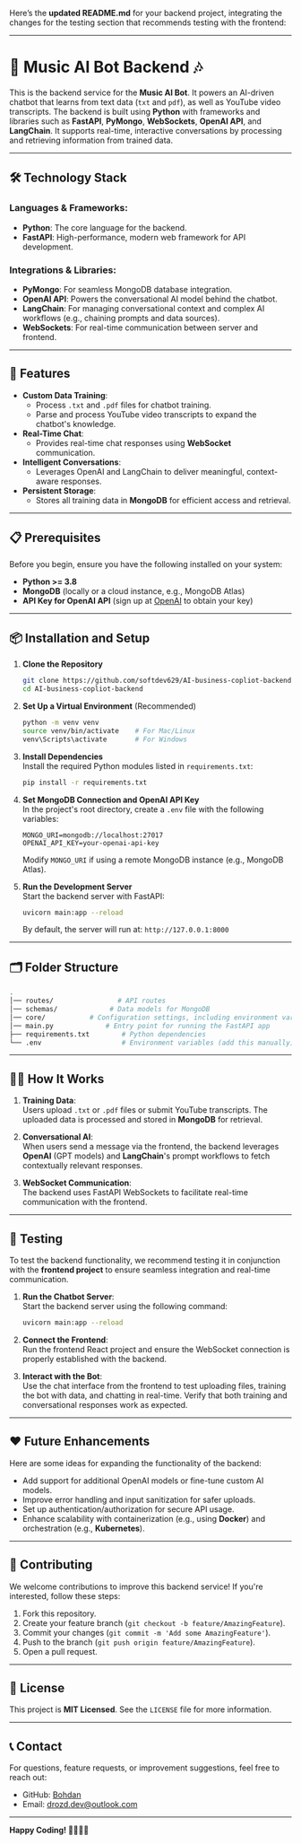 Here’s the **updated README.md** for your backend project, integrating the changes for the testing section that recommends testing with the frontend:

---

# 🎵 Music AI Bot Backend 🎶

This is the backend service for the **Music AI Bot**. It powers an AI-driven chatbot that learns from text data (`txt` and `pdf`), as well as YouTube video transcripts. The backend is built using **Python** with frameworks and libraries such as **FastAPI**, **PyMongo**, **WebSockets**, **OpenAI API**, and **LangChain**. It supports real-time, interactive conversations by processing and retrieving information from trained data.

---

## 🛠️ Technology Stack

### Languages & Frameworks:
- **Python**: The core language for the backend.
- **FastAPI**: High-performance, modern web framework for API development.

### Integrations & Libraries:
- **PyMongo**: For seamless MongoDB database integration.
- **OpenAI API**: Powers the conversational AI model behind the chatbot.
- **LangChain**: For managing conversational context and complex AI workflows (e.g., chaining prompts and data sources).
- **WebSockets**: For real-time communication between server and frontend.

---

## 🚀 Features

- **Custom Data Training**:
  - Process `.txt` and `.pdf` files for chatbot training.
  - Parse and process YouTube video transcripts to expand the chatbot's knowledge.
- **Real-Time Chat**:
  - Provides real-time chat responses using **WebSocket** communication.
- **Intelligent Conversations**:
  - Leverages OpenAI and LangChain to deliver meaningful, context-aware responses.
- **Persistent Storage**:
  - Stores all training data in **MongoDB** for efficient access and retrieval.

---

## 📋 Prerequisites

Before you begin, ensure you have the following installed on your system:

- **Python >= 3.8**
- **MongoDB** (locally or a cloud instance, e.g., MongoDB Atlas)
- **API Key for OpenAI API** (sign up at [OpenAI](https://openai.com/) to obtain your key)

---

## 📦 Installation and Setup

1. **Clone the Repository**  
   ```bash
   git clone https://github.com/softdev629/AI-business-copliot-backend.git
   cd AI-business-copliot-backend
   ```

2. **Set Up a Virtual Environment** (Recommended)  
   ```bash
   python -m venv venv
   source venv/bin/activate    # For Mac/Linux
   venv\Scripts\activate       # For Windows
   ```

3. **Install Dependencies**  
   Install the required Python modules listed in `requirements.txt`:  
   ```bash
   pip install -r requirements.txt
   ```

4. **Set MongoDB Connection and OpenAI API Key**  
   In the project's root directory, create a `.env` file with the following variables:  
   ```env
   MONGO_URI=mongodb://localhost:27017
   OPENAI_API_KEY=your-openai-api-key
   ```

   Modify `MONGO_URI` if using a remote MongoDB instance (e.g., MongoDB Atlas).

5. **Run the Development Server**  
   Start the backend server with FastAPI:  
   ```bash
   uvicorn main:app --reload
   ```

   By default, the server will run at: `http://127.0.0.1:8000`

---

## 🗂 Folder Structure

```bash
.
│── routes/                # API routes
│── schemas/             # Data models for MongoDB
│── core/           # Configuration settings, including environment variables
│── main.py             # Entry point for running the FastAPI app
├── requirements.txt        # Python dependencies
└── .env                    # Environment variables (add this manually)
```

---

## 🧑‍🔧 How It Works

1. **Training Data**:  
   Users upload `.txt` or `.pdf` files or submit YouTube transcripts. The uploaded data is processed and stored in **MongoDB** for retrieval.  

2. **Conversational AI**:  
   When users send a message via the frontend, the backend leverages **OpenAI** (GPT models) and **LangChain**'s prompt workflows to fetch contextually relevant responses.

3. **WebSocket Communication**:  
   The backend uses FastAPI WebSockets to facilitate real-time communication with the frontend.

---

## 🧪 Testing

To test the backend functionality, we recommend testing it in conjunction with the **frontend project** to ensure seamless integration and real-time communication.  

1. **Run the Chatbot Server**:  
   Start the backend server using the following command:  
   ```bash
   uvicorn main:app --reload
   ```

2. **Connect the Frontend**:  
   Run the frontend React project and ensure the WebSocket connection is properly established with the backend.

3. **Interact with the Bot**:  
   Use the chat interface from the frontend to test uploading files, training the bot with data, and chatting in real-time. Verify that both training and conversational responses work as expected.

---

## ❤️ Future Enhancements

Here are some ideas for expanding the functionality of the backend:

- Add support for additional OpenAI models or fine-tune custom AI models.
- Improve error handling and input sanitization for safer uploads.
- Set up authentication/authorization for secure API usage.
- Enhance scalability with containerization (e.g., using **Docker**) and orchestration (e.g., **Kubernetes**).

---

## 🤝 Contributing

We welcome contributions to improve this backend service! If you're interested, follow these steps:

1. Fork this repository.
2. Create your feature branch (`git checkout -b feature/AmazingFeature`).
3. Commit your changes (`git commit -m 'Add some AmazingFeature'`).
4. Push to the branch (`git push origin feature/AmazingFeature`).
5. Open a pull request.

---

## 📄 License

This project is **MIT Licensed**. See the `LICENSE` file for more information.

---

## 📞 Contact

For questions, feature requests, or improvement suggestions, feel free to reach out:

- GitHub: [Bohdan](https://github.com/softdev629)
- Email: drozd.dev@outlook.com

---

**Happy Coding! 👨‍💻👩‍💻**
